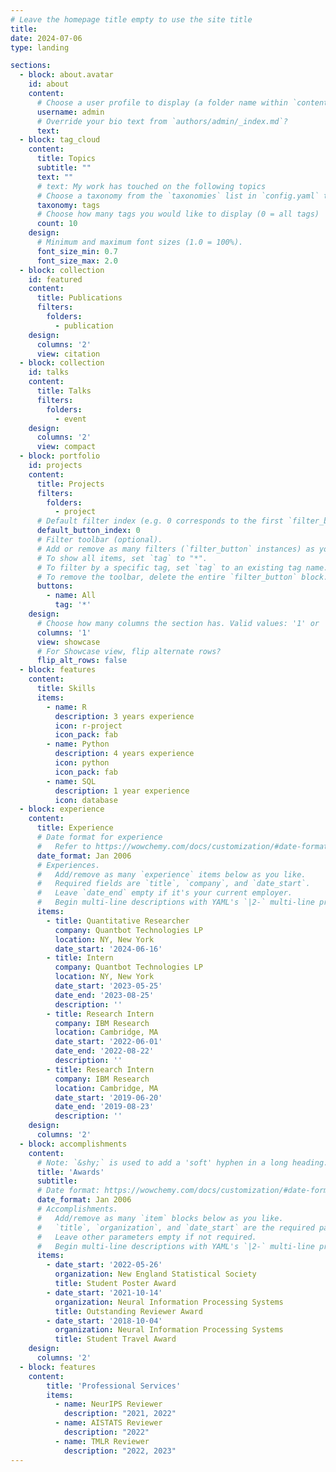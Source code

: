 ```yaml
---
# Leave the homepage title empty to use the site title
title:
date: 2024-07-06
type: landing

sections:
  - block: about.avatar
    id: about
    content:
      # Choose a user profile to display (a folder name within `content/authors/`)
      username: admin
      # Override your bio text from `authors/admin/_index.md`?
      text:
  - block: tag_cloud
    content:
      title: Topics
      subtitle: ""
      text: ""
      # text: My work has touched on the following topics
      # Choose a taxonomy from the `taxonomies` list in `config.yaml` to display (e.g. tags, categories, authors)
      taxonomy: tags
      # Choose how many tags you would like to display (0 = all tags)
      count: 10
    design:
      # Minimum and maximum font sizes (1.0 = 100%).
      font_size_min: 0.7
      font_size_max: 2.0
  - block: collection
    id: featured
    content:
      title: Publications
      filters:
        folders:
          - publication
    design:
      columns: '2'
      view: citation
  - block: collection
    id: talks
    content:
      title: Talks
      filters:
        folders:
          - event
    design:
      columns: '2'
      view: compact
  - block: portfolio
    id: projects
    content:
      title: Projects
      filters:
        folders:
          - project
      # Default filter index (e.g. 0 corresponds to the first `filter_button` instance below).
      default_button_index: 0
      # Filter toolbar (optional).
      # Add or remove as many filters (`filter_button` instances) as you like.
      # To show all items, set `tag` to "*".
      # To filter by a specific tag, set `tag` to an existing tag name.
      # To remove the toolbar, delete the entire `filter_button` block.
      buttons:
        - name: All
          tag: '*'
    design:
      # Choose how many columns the section has. Valid values: '1' or '2'.
      columns: '1'
      view: showcase
      # For Showcase view, flip alternate rows?
      flip_alt_rows: false
  - block: features
    content:
      title: Skills
      items:
        - name: R
          description: 3 years experience
          icon: r-project
          icon_pack: fab
        - name: Python
          description: 4 years experience
          icon: python
          icon_pack: fab
        - name: SQL
          description: 1 year experience
          icon: database
  - block: experience
    content:
      title: Experience
      # Date format for experience
      #   Refer to https://wowchemy.com/docs/customization/#date-format
      date_format: Jan 2006
      # Experiences.
      #   Add/remove as many `experience` items below as you like.
      #   Required fields are `title`, `company`, and `date_start`.
      #   Leave `date_end` empty if it's your current employer.
      #   Begin multi-line descriptions with YAML's `|2-` multi-line prefix.
      items:
        - title: Quantitative Researcher
          company: Quantbot Technologies LP
          location: NY, New York
          date_start: '2024-06-16'
        - title: Intern
          company: Quantbot Technologies LP
          location: NY, New York
          date_start: '2023-05-25'
          date_end: '2023-08-25'
          description: ''
        - title: Research Intern
          company: IBM Research
          location: Cambridge, MA
          date_start: '2022-06-01'
          date_end: '2022-08-22'
          description: ''
        - title: Research Intern
          company: IBM Research
          location: Cambridge, MA
          date_start: '2019-06-20'
          date_end: '2019-08-23'
          description: ''
    design:
      columns: '2'
  - block: accomplishments
    content:
      # Note: `&shy;` is used to add a 'soft' hyphen in a long heading.
      title: 'Awards'
      subtitle:
      # Date format: https://wowchemy.com/docs/customization/#date-format
      date_format: Jan 2006
      # Accomplishments.
      #   Add/remove as many `item` blocks below as you like.
      #   `title`, `organization`, and `date_start` are the required parameters.
      #   Leave other parameters empty if not required.
      #   Begin multi-line descriptions with YAML's `|2-` multi-line prefix.
      items:
        - date_start: '2022-05-26'
          organization: New England Statistical Society
          title: Student Poster Award
        - date_start: '2021-10-14'
          organization: Neural Information Processing Systems
          title: Outstanding Reviewer Award
        - date_start: '2018-10-04'
          organization: Neural Information Processing Systems
          title: Student Travel Award
    design:
      columns: '2'
  - block: features
    content:
        title: 'Professional Services'
        items:
          - name: NeurIPS Reviewer
            description: "2021, 2022"
          - name: AISTATS Reviewer
            description: "2022"
          - name: TMLR Reviewer
            description: "2022, 2023"
---
```


